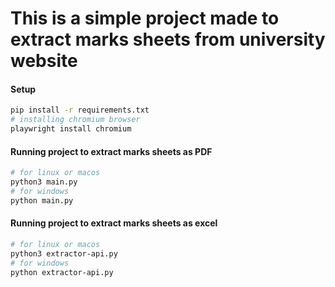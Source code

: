 # This is a simple project made to extract marks sheets from university website

#### Setup
```bash
pip install -r requirements.txt
# installing chromium browser
playwright install chromium
```

#### Running project to extract marks sheets as PDF
```bash
# for linux or macos
python3 main.py
# for windows
python main.py 
```

#### Running project to extract marks sheets as excel
```bash
# for linux or macos
python3 extractor-api.py
# for windows	
python extractor-api.py
```